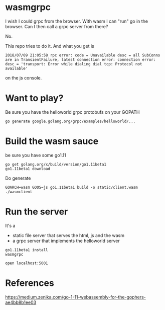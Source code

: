 # wasmgrpc

I wish I could grpc from the browser. With wasm I can "run" go in the browser. Can I then call a grpc server from there? 

No. 

This repo tries to do it. And what you get is 

`2018/07/09 21:05:58 rpc error: code = Unavailable desc = all SubConns are in TransientFailure, latest connection error: connection error: desc = 'transport: Error while dialing dial tcp: Protocol not available'`

on the js console. 


# Want to play?

Be sure you have the helloworld grpc protobufs on your GOPATH

```
go generate google.golang.org/grpc/examples/helloworld/...

```

# Build the wasm sauce

be sure you have some go1.11

```
go get golang.org/x/build/version/go1.11beta1
go1.11beta1 download
``` 

Do generate

```
GOARCH=wasm GOOS=js go1.11beta1 build -o static/client.wasm ./wasmclient
```


# Run the server

It's a 

 * static file server that serves the html, js and the wasm 
 * a grpc server that implements the helloworld server
  

```
go1.11beta1 install
wasmgrpc

open localhost:5001 
```

# References

https://medium.zenika.com/go-1-11-webassembly-for-the-gophers-ae4bb8b1ee03

